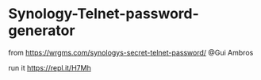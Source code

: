 # Synology-Telnet-password-generator
from https://wrgms.com/synologys-secret-telnet-password/  @Gui Ambros

run it 
https://repl.it/H7Mh
